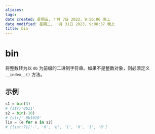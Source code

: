```yaml
---
aliases: 
tags: 
date created: 星期五, 十月 7日 2022, 9:56:06 晚上
date modified: 星期二, 一月 31日 2023, 9:08:37 晚上
title: bin
---
```


# bin

将整数转为以 `0b` 为前缀的二进制字符串。如果不是整数对象，则必须定义 `__index__()` 方法。

## 示例

```python
s1 = bin(3)
# {str}'0b11'
s2 = bin(-10)
# {str}'-0b1010'
lis = [e for e in s2]
# {list:7}['-', '0', 'b', '1', '0', '1', '0']
```
